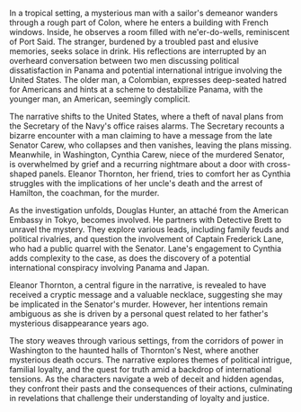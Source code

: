 In a tropical setting, a mysterious man with a sailor's demeanor wanders through a rough part of Colon, where he enters a building with French windows. Inside, he observes a room filled with ne'er-do-wells, reminiscent of Port Said. The stranger, burdened by a troubled past and elusive memories, seeks solace in drink. His reflections are interrupted by an overheard conversation between two men discussing political dissatisfaction in Panama and potential international intrigue involving the United States. The older man, a Colombian, expresses deep-seated hatred for Americans and hints at a scheme to destabilize Panama, with the younger man, an American, seemingly complicit.

The narrative shifts to the United States, where a theft of naval plans from the Secretary of the Navy's office raises alarms. The Secretary recounts a bizarre encounter with a man claiming to have a message from the late Senator Carew, who collapses and then vanishes, leaving the plans missing. Meanwhile, in Washington, Cynthia Carew, niece of the murdered Senator, is overwhelmed by grief and a recurring nightmare about a door with cross-shaped panels. Eleanor Thornton, her friend, tries to comfort her as Cynthia struggles with the implications of her uncle's death and the arrest of Hamilton, the coachman, for the murder.

As the investigation unfolds, Douglas Hunter, an attaché from the American Embassy in Tokyo, becomes involved. He partners with Detective Brett to unravel the mystery. They explore various leads, including family feuds and political rivalries, and question the involvement of Captain Frederick Lane, who had a public quarrel with the Senator. Lane's engagement to Cynthia adds complexity to the case, as does the discovery of a potential international conspiracy involving Panama and Japan.

Eleanor Thornton, a central figure in the narrative, is revealed to have received a cryptic message and a valuable necklace, suggesting she may be implicated in the Senator's murder. However, her intentions remain ambiguous as she is driven by a personal quest related to her father's mysterious disappearance years ago.

The story weaves through various settings, from the corridors of power in Washington to the haunted halls of Thornton's Nest, where another mysterious death occurs. The narrative explores themes of political intrigue, familial loyalty, and the quest for truth amid a backdrop of international tensions. As the characters navigate a web of deceit and hidden agendas, they confront their pasts and the consequences of their actions, culminating in revelations that challenge their understanding of loyalty and justice.